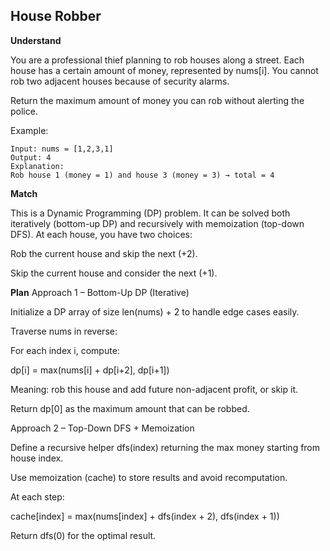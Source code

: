 ## House Robber

**Understand**

You are a professional thief planning to rob houses along a street.
Each house has a certain amount of money, represented by nums[i].
You cannot rob two adjacent houses because of security alarms.

Return the maximum amount of money you can rob without alerting the police.

Example:

```
Input: nums = [1,2,3,1]
Output: 4
Explanation:
Rob house 1 (money = 1) and house 3 (money = 3) → total = 4
```

**Match**

This is a Dynamic Programming (DP) problem.
It can be solved both iteratively (bottom-up DP) and recursively with memoization (top-down DFS).
At each house, you have two choices:

Rob the current house and skip the next (+2).

Skip the current house and consider the next (+1).

**Plan**
Approach 1 – Bottom-Up DP (Iterative)

Initialize a DP array of size len(nums) + 2 to handle edge cases easily.

Traverse nums in reverse:

For each index i, compute:

dp[i] = max(nums[i] + dp[i+2], dp[i+1])

Meaning: rob this house and add future non-adjacent profit, or skip it.

Return dp[0] as the maximum amount that can be robbed.

Approach 2 – Top-Down DFS + Memoization

Define a recursive helper dfs(index) returning the max money starting from house index.

Use memoization (cache) to store results and avoid recomputation.

At each step:

cache[index] = max(nums[index] + dfs(index + 2), dfs(index + 1))

Return dfs(0) for the optimal result.
